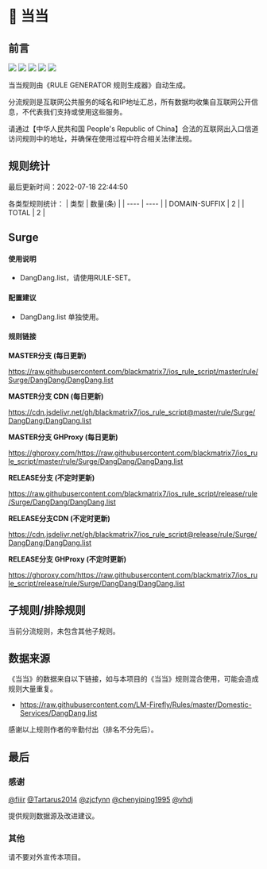 # 🧸 当当

## 前言

![](https://shields.io/badge/-移除重复规则-ff69b4) ![](https://shields.io/badge/-DOMAIN与DOMAIN--SUFFIX合并-green) ![](https://shields.io/badge/-DOMAIN--SUFFIX间合并-critical) ![](https://shields.io/badge/-DOMAIN--SUFFIX与DOMAIN--KEYWORD合并-blue) ![](https://shields.io/badge/-IP--CIDR(6)合并-blueviolet) 

当当规则由《RULE GENERATOR 规则生成器》自动生成。

分流规则是互联网公共服务的域名和IP地址汇总，所有数据均收集自互联网公开信息，不代表我们支持或使用这些服务。

请通过【中华人民共和国 People's Republic of China】合法的互联网出入口信道访问规则中的地址，并确保在使用过程中符合相关法律法规。

## 规则统计

最后更新时间：2022-07-18 22:44:50

各类型规则统计：
| 类型 | 数量(条)  | 
| ---- | ----  |
| DOMAIN-SUFFIX | 2  | 
| TOTAL | 2  | 


## Surge 

#### 使用说明
- DangDang.list，请使用RULE-SET。

#### 配置建议
- DangDang.list 单独使用。

#### 规则链接
**MASTER分支 (每日更新)**

https://raw.githubusercontent.com/blackmatrix7/ios_rule_script/master/rule/Surge/DangDang/DangDang.list

**MASTER分支 CDN (每日更新)**

https://cdn.jsdelivr.net/gh/blackmatrix7/ios_rule_script@master/rule/Surge/DangDang/DangDang.list

**MASTER分支 GHProxy (每日更新)**

https://ghproxy.com/https://raw.githubusercontent.com/blackmatrix7/ios_rule_script/master/rule/Surge/DangDang/DangDang.list

**RELEASE分支 (不定时更新)**

https://raw.githubusercontent.com/blackmatrix7/ios_rule_script/release/rule/Surge/DangDang/DangDang.list

**RELEASE分支CDN (不定时更新)**

https://cdn.jsdelivr.net/gh/blackmatrix7/ios_rule_script@release/rule/Surge/DangDang/DangDang.list

**RELEASE分支 GHProxy (不定时更新)**

https://ghproxy.com/https://raw.githubusercontent.com/blackmatrix7/ios_rule_script/release/rule/Surge/DangDang/DangDang.list

## 子规则/排除规则


当前分流规则，未包含其他子规则。

## 数据来源

《当当》的数据来自以下链接，如与本项目的《当当》规则混合使用，可能会造成规则大量重复。

- https://raw.githubusercontent.com/LM-Firefly/Rules/master/Domestic-Services/DangDang.list


感谢以上规则作者的辛勤付出（排名不分先后）。

## 最后

### 感谢

[@fiiir](https://github.com/fiiir) [@Tartarus2014](https://github.com/Tartarus2014) [@zjcfynn](https://github.com/zjcfynn) [@chenyiping1995](https://github.com/chenyiping1995) [@vhdj](https://github.com/vhdj)

提供规则数据源及改进建议。

### 其他

请不要对外宣传本项目。